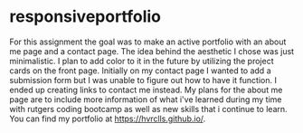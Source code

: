 # responsiveportfolio
For this assignment the goal was to make an active portfolio with an about me page and a contact page. The idea behind the aesthetic I chose was just minimalistic. I plan to add color to it in the future by utilizing the project cards on the front page. Initially on my contact page I wanted to add a submission form but I was unable to figure out how to have it function. I ended up creating links to contact me instead. My plans for the about me page are to include more information of what i've learned during my time with rutgers coding bootcamp as well as new skills that i continue to learn. You can find my portfolio at https://hvrclls.github.io/.